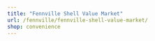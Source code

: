 ```yaml
---
title: "Fennville Shell Value Market"
url: /fennville/fennville-shell-value-market/
shop: convenience
---
```

